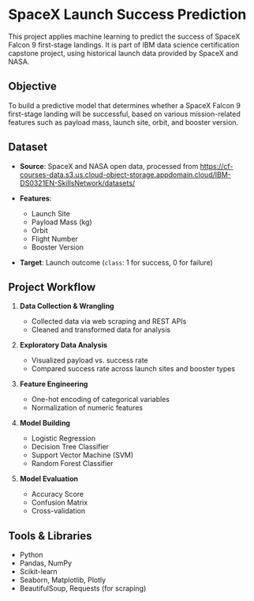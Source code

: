 # SpaceX Launch Success Prediction

This project applies machine learning to predict the success of SpaceX Falcon 9 first-stage landings. It is part of IBM data science certification capstone project, using historical launch data provided by SpaceX and NASA.

## Objective

To build a predictive model that determines whether a SpaceX Falcon 9 first-stage landing will be successful, based on various mission-related features such as payload mass, launch site, orbit, and booster version.

## Dataset

* **Source**: SpaceX and NASA open data, processed from https://cf-courses-data.s3.us.cloud-object-storage.appdomain.cloud/IBM-DS0321EN-SkillsNetwork/datasets/
* **Features**:

  * Launch Site
  * Payload Mass (kg)
  * Orbit
  * Flight Number
  * Booster Version
* **Target**: Launch outcome (`class`: 1 for success, 0 for failure)

## Project Workflow

1. **Data Collection & Wrangling**

   * Collected data via web scraping and REST APIs
   * Cleaned and transformed data for analysis

2. **Exploratory Data Analysis**

   * Visualized payload vs. success rate
   * Compared success rate across launch sites and booster types

3. **Feature Engineering**

   * One-hot encoding of categorical variables
   * Normalization of numeric features

4. **Model Building**

   * Logistic Regression
   * Decision Tree Classifier
   * Support Vector Machine (SVM)
   * Random Forest Classifier

5. **Model Evaluation**

   * Accuracy Score
   * Confusion Matrix
   * Cross-validation

## Tools & Libraries

* Python
* Pandas, NumPy
* Scikit-learn
* Seaborn, Matplotlib, Plotly
* BeautifulSoup, Requests (for scraping)

